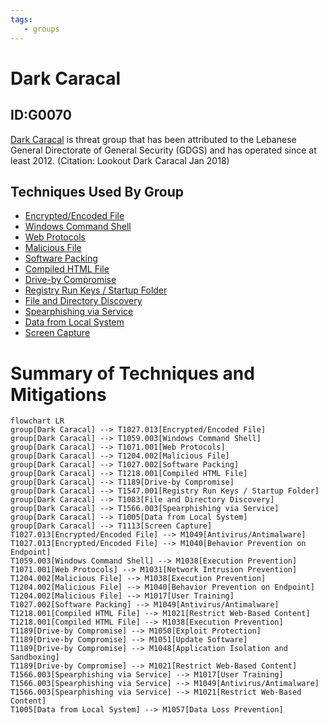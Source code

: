 ```yaml
---
tags:
   - groups
---
```

# Dark Caracal
## ID:G0070
[Dark Caracal](groups/G0070) is threat group that has been attributed to the Lebanese General Directorate of General Security (GDGS) and has operated since at least 2012. (Citation: Lookout Dark Caracal Jan 2018)
## Techniques Used By Group
* [Encrypted/Encoded File](techniques/T1027/013)
* [Windows Command Shell](techniques/T1059/003)
* [Web Protocols](techniques/T1071/001)
* [Malicious File](techniques/T1204/002)
* [Software Packing](techniques/T1027/002)
* [Compiled HTML File](techniques/T1218/001)
* [Drive-by Compromise](techniques/T1189)
* [Registry Run Keys / Startup Folder](techniques/T1547/001)
* [File and Directory Discovery](techniques/T1083)
* [Spearphishing via Service](techniques/T1566/003)
* [Data from Local System](techniques/T1005)
* [Screen Capture](techniques/T1113)

# Summary of Techniques and Mitigations
```mermaid
flowchart LR
group[Dark Caracal] --> T1027.013[Encrypted/Encoded File]
group[Dark Caracal] --> T1059.003[Windows Command Shell]
group[Dark Caracal] --> T1071.001[Web Protocols]
group[Dark Caracal] --> T1204.002[Malicious File]
group[Dark Caracal] --> T1027.002[Software Packing]
group[Dark Caracal] --> T1218.001[Compiled HTML File]
group[Dark Caracal] --> T1189[Drive-by Compromise]
group[Dark Caracal] --> T1547.001[Registry Run Keys / Startup Folder]
group[Dark Caracal] --> T1083[File and Directory Discovery]
group[Dark Caracal] --> T1566.003[Spearphishing via Service]
group[Dark Caracal] --> T1005[Data from Local System]
group[Dark Caracal] --> T1113[Screen Capture]
T1027.013[Encrypted/Encoded File] --> M1049[Antivirus/Antimalware]
T1027.013[Encrypted/Encoded File] --> M1040[Behavior Prevention on Endpoint]
T1059.003[Windows Command Shell] --> M1038[Execution Prevention]
T1071.001[Web Protocols] --> M1031[Network Intrusion Prevention]
T1204.002[Malicious File] --> M1038[Execution Prevention]
T1204.002[Malicious File] --> M1040[Behavior Prevention on Endpoint]
T1204.002[Malicious File] --> M1017[User Training]
T1027.002[Software Packing] --> M1049[Antivirus/Antimalware]
T1218.001[Compiled HTML File] --> M1021[Restrict Web-Based Content]
T1218.001[Compiled HTML File] --> M1038[Execution Prevention]
T1189[Drive-by Compromise] --> M1050[Exploit Protection]
T1189[Drive-by Compromise] --> M1051[Update Software]
T1189[Drive-by Compromise] --> M1048[Application Isolation and Sandboxing]
T1189[Drive-by Compromise] --> M1021[Restrict Web-Based Content]
T1566.003[Spearphishing via Service] --> M1017[User Training]
T1566.003[Spearphishing via Service] --> M1049[Antivirus/Antimalware]
T1566.003[Spearphishing via Service] --> M1021[Restrict Web-Based Content]
T1005[Data from Local System] --> M1057[Data Loss Prevention]
```